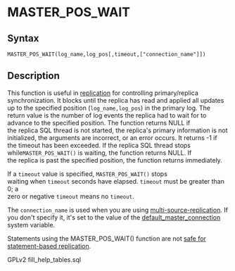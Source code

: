 # MASTER\_POS\_WAIT

## Syntax

```
MASTER_POS_WAIT(log_name,log_pos[,timeout,["connection_name"]])
```

## Description

This function is useful in [replication](broken-reference) for controlling primary/replica synchronization. It blocks until the replica has read and applied all updates up to the specified position (`log_name,log_pos`) in the primary log. The return value is the number of log events the replica had to wait for to advance to the specified position. The function returns NULL if\
the replica SQL thread is not started, the replica's primary information is not\
initialized, the arguments are incorrect, or an error occurs. It returns -1 if\
the timeout has been exceeded. If the replica SQL thread stops while`MASTER_POS_WAIT()` is waiting, the function returns NULL. If\
the replica is past the specified position, the function returns immediately.

If a `timeout` value is specified, `MASTER_POS_WAIT()` stops\
waiting when `timeout` seconds have elapsed. `timeout` must be greater than 0; a\
zero or negative `timeout` means no `timeout`.

The `connection_name` is used when you are using [multi-source-replication](../../../../../ha-and-performance/standard-replication/multi-source-replication.md). If you don't specify it, it's set to the value of the [default\_master\_connection](../../../../../ha-and-performance/standard-replication/replication-and-binary-log-system-variables.md) system variable.

Statements using the MASTER\_POS\_WAIT() function are not [safe for statement-based replication](../../../../../ha-and-performance/standard-replication/unsafe-statements-for-statement-based-replication.md).

GPLv2 fill\_help\_tables.sql
